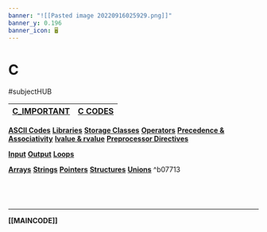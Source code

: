 ```yaml
---
banner: "![[Pasted image 20220916025929.png]]"
banner_y: 0.196
banner_icon: 🖥️
---
```

# C
#subjectHUB 

| **[C_IMPORTANT](C_IMPORTANT.md)** | **[C CODES](CCODES.md)** | 
| --------------------------------- | --------------------- |

**[ASCII Codes](ASCIICODES.md)**
**[Libraries](Clibrary.md)**
**[Storage Classes](Cstorageclass.md)**
**[Operators](Coperators.md)**
**[Precedence & Associativity](Cprecedenceassociativity.md)**
**[lvalue & rvalue](Cleftrightvalue.md)**
**[Preprocessor Directives](Cpreprocessordirective.md)**

**[Input](Cinput.md)**
**[Output](Coutput.md)**
**[Loops](Cloops.md)**

**[Arrays](Carrays.md)**
**[Strings](Cstrings)**
**[Pointers](Cpointers)**
**[Structures](Cstructures.md)**
**[Unions](Cunions.md)** ^b07713


<br>

# 
---
**[[MAINCODE]]**